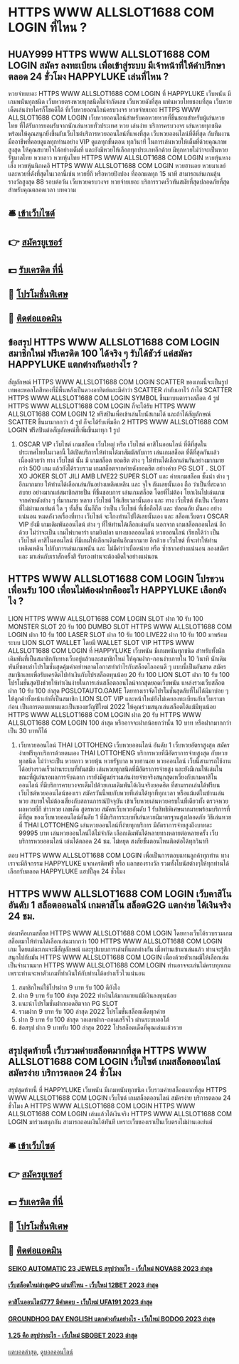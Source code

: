 # HTTPS WWW ALLSLOT1688 COM LOGIN ที่ไหน ?
## HUAY999 HTTPS WWW ALLSLOT1688 COM LOGIN สมัคร ลงทะเบียน เพื่อเข้าสู่ระบบ มีเจ้าหน้าที่ให้คำปรึกษาตลอด 24 ชั่วโมง HAPPYLUKE เล่นที่ไหน ?
หวยจ่ายเยอะ HTTPS WWW ALLSLOT1688 COM LOGIN ที่ HAPPYLUKE เว็บพนัน มีเกมพนันทุกชนิด เว็บหวยตรงหวยทุกชนิดไม่จำกัดเลข เว็บหวยดังที่สุด แฟนหวยไทยชอบที่สุด เว็บหวยเด็ดเล่นง่ายใครก็โชคดีได้ ที่เว็บหวยออนไลน์ครบวงจร หวยจ่ายเยอะ HTTPS WWW ALLSLOT1688 COM LOGIN เว็บหวยออนไลน์สำหรับคอหวยหวยที่ชื่นชอบสำหรับผู้เล่นหวยไทย ที่ได้รับการยอมรับจากนักเล่นหวยทั่วประเทศ หวย เล่นง่าย บริการครบวงจร เล่นหวยทุกชนิด พร้อมให้คุณสนุกยิ่งขึ้นกับเว็บไซต์บริการหวยออนไลน์ที่แพงที่สุด เว็บหวยออนไลน์ที่ดีที่สุด กับทีมงานมืออาชีพที่คอยดูแลทุกท่านอย่าง VIP ดูแลทุกขั้นตอน ทุกวินาที ในการเล่นหวยให้เต็มที่ด้วยคุณภาพสูงสุด ให้คุณสบายใจได้อย่างเต็มที่ และยังมีหวยให้เลือกทุกประเภทอีกด้วย มีทุกหวยไม่ว่าจะเป็นหวยรัฐบาลไทย หวยลาว หวยหุ้นไทย HTTPS WWW ALLSLOT1688 COM LOGIN หวยหุ้นหางเส็ง หวยหุ้นนิกเคอิ HTTPS WWW ALLSLOT1688 COM LOGIN หวยฮานอย หวยมาเลย์ และหวยที่ดังที่สุดในเวลานี้เช่น หวยยี่กี หรือหวยปิงปอง ที่ออกผลทุก 15 นาที สามารถเล่นเกมลุ้นรางวัลสูงสุด 88 รอบต่อวัน เว็บหวยครบวงจร หวยจ่ายเยอะ บริการรวดเร็วทันสมัยที่สุดปลอดภัยที่สุดสำหรับคุณตลอดเวลา
บทความ

## 🛎 [เข้าเว็บไซต์](https://bit.ly/3SdLNi2)
## 👉 [สมัครยูเซอร์](https://bit.ly/3SdLNi2)
## 💵 [รับเครดิต ที่นี่](https://bit.ly/3dyRKHj)
## 👑 [โปรโมชั่นพิเศษ](https://bit.ly/3dyRKHj)
## 📱 [ติดต่อแอดมิน](https://bit.ly/3dyRKHj)

## ข้อสรุป HTTPS WWW ALLSLOT1688 COM LOGIN สมาชิกใหม่ ฟรีเครดิต 100 ได้จริง ๆ รับได้ชัวร์ แค่สมัคร HAPPYLUKE แตกต่างกันอย่างไร ?
สัญลักษณ์ HTTPS WWW ALLSLOT1688 COM LOGIN SCATTER ของเกมนี้จะเป็นรูปเทพอะพอลโลสีทองที่มีพื้นหลังเป็นดวงอาทิตย์และมีคำว่า SCATTER กำกับเอาไว้ ถ้าได้ SCATTER HTTPS WWW ALLSLOT1688 COM LOGIN SYMBOL ขึ้นมาบนตารางสล็อต 4 รูป HTTPS WWW ALLSLOT1688 COM LOGIN ก็จะได้รับ HTTPS WWW ALLSLOT1688 COM LOGIN 12 ฟรีสปินเพื่อเข้าเล่นโบนัสเกมได้ และถ้าได้สัญลักษณ์ SCATTER ขึ้นมามากกว่า 4 รูป ก็จะได้รับเพิ่มอีก 2 HTTPS WWW ALLSLOT1688 COM LOGIN ฟรีสปินต่อสัญลักษณ์ที่เพิ่มขึ้นมาทุก 1 รูป
1. OSCAR VIP เว็บไซต์ เกมสล็อต เว็บใหญ่ หรือ เว็บไซต์ คาสิโนออนไลน์ ที่ดีที่สุดในประเทศไทยในเวลานี้ ได้เปิดบริการให้ท่านได้มาสัมผัสกับการ เล่นเกมสล็อต ที่ดีที่สุดกันแล้ว เนื่องด้วยว่า ทาง เว็บไซต์ นั้น มี เกมสล็อต ยอดฮิต ต่าง ๆ ให้ท่านได้เลือกเล่นกันอย่างมากมายกว่า 500 เกม แล้วยังได้รวบรวม เกมสล็อตจากค่ายดังยอดฮิต อย่างค่าย PG SLOT . SLOT XO JOKER SLOT JILI AMB LIVE22 SUPER SLOT และ ค่ายเกมสล็อต ชั้นนำ ต่าง ๆ อีกมากมาย ให้ท่านได้เลือกเล่นกันอย่างเพลิดเพลิน และ จุใจ กันเลยนั้นเอง ถือ ว่าเป็นที่สะดวกสบาย อย่างมากแก่สมาชิกสายปั่น ที่ชื่นชอบการ เล่นเกมสล็อต โดยที่ไม่ต้อง โยกเงินไปเล่นเกมจากค่ายดังต่าง ๆ ที่มากมาย หลาย เว็บไซต์ ให้เสียเวลานั้นเอง และ ทาง เว็บไซต์ ยังเป็น เว็บตรง ที่ไม่ผ่านเอเย่นต์ ใด ๆ ทั้งสิ้น นั้นก็ถือ ว่าเป็น เว็บไซต์ ที่เชื่อถือได้ และ ปลอดภัย มั่นคง อย่างแน่นอน หมดกังวลเรื่องที่ทาง เว็บไซต์ จะโกงท่านไปได้เลยนั้นเอง และ สล็อตเว็บตรง OSCAR VIP ยังมี เกมเดิมพันออนไลน์ ต่าง ๆ ที่ให้ท่านได้เลือกเล่นกัน นอกจาก เกมสล็อตออนไลน์ อีกด้วย ไม่ว่าจะเป็น เกมไพ่บาคาร่า เกมยิงปลา แทงบอลออนไลน์ หวยออนไลน์ เรียกได้ว่า เป็น เว็บไซต์ คาสิโนออนไลน์ ที่มีเกมให้เลือกเดิมพันอีกมากมาย อีกด้วย เว็บไซต์ ที่จะทำให้ท่านเพลิดเพลิน ไปกับการเล่นเกมพนัน และ ไม่มีคำว่าเบื่อหน่าย หรือ ซ้ำซากอย่างแน่นอน ลองสมัคร และ มาเล่นกับเราสักครั้งสิ รับรองท่านจะต้องติดใจอย่างแน่นอน

## HTTPS WWW ALLSLOT1688 COM LOGIN โปรชวนเพื่อนรับ 100 เพื่อนไม่ต้องฝากคืออะไร HAPPYLUKE เลือกยังไง ?
LION HTTPS WWW ALLSLOT1688 COM LOGIN SLOT ฝาก 10 รับ 100 MONSTER SLOT 20 รับ 100 DUMBO SLOT HTTPS WWW ALLSLOT1688 COM LOGIN ฝาก 10 รับ 100 LASER SLOT ฝาก 10 รับ 100 LIVE22 ฝาก 10 รับ 100 มาพร้อมระบบ LION SLOT WALLET โดยมี WALLET SLOT VIP HTTPS WWW ALLSLOT1688 COM LOGIN ที่ HAPPYLUKE เว็บพนัน มีเกมพนันทุกชนิด สำหรับทั้งนักเดิมพันที่เป็นสมาชิกกับทางเว็บอยู่แล้วและสมาชิกใหม่ ให้คุณฝาก-ถอนง่ายภายใน 10 วินาที นักเดิมพันที่ชอบล่าโปรโมชั่นสุดคุ้มค่าอย่าพลาดโอกาสทำกำไรกับสล็อตไลออนดี ๆ แบบนี้เป็นอันขาด สมัครสมาชิกเลยเพื่อรับเครดิตไปทำเงินกับโปรสล็อตทุนน้อย 20 รับ 100
LION SLOT ฝาก 10 รับ 100 โปรโมชั่นสุดปังช่วยให้ทำเงินง่ายในการเล่นสล็อตออนไลน์จากสุดยอดเว็บพนัน แหล่งรวมเว็บสล็อต ฝาก 10 รับ 100 ล่าสุด PGSLOTAUTO.GAME โดยทางเราจัดโปรโมชั่นสุดลับที่ไม่ได้มีมาบ่อย ๆ ให้ลูกค้าทั้งหน้าเก่าที่เป็นสมาชิก LION SLOT VIP และหน้าใหม่ยังไม่เคยลงทะเบียนกับเว็บเรามาก่อน เป็นการตอบแทนและเป็นของขวัญปีใหม่ 2022 ให้คุณร่วมสนุกเล่นสล็อตได้แม้มีทุนน้อย HTTPS WWW ALLSLOT1688 COM LOGIN ฝาก 20 รับ HTTPS WWW ALLSLOT1688 COM LOGIN 100 ล่าสุด หรืออาจจะฝากน้อยกว่านั้น 10 บาท หรือฝากมากกว่าเป็น 30 บาทก็ได้
1. เว็บหวยออนไลน์ THAI LOTTOHENG เว็บหวยออนไลน์ อันดับ 1 เว็บหวยอัตราสูงสุด สมัครง่ายฟรีทุกบริการด้วยตนเอง THAI LOTTOHENG บริการหวยที่มีอัตราการจ่ายสูงสุด กับหวยทุกชนิด ไม่ว่าจะเป็น หวยลาว หวยหุ้น หวยรัฐบาล หวยฮานอย หวยออนไลน์ เว็บนี้สามารถใช้งานได้อย่างรวดเร็วผ่านระบบที่ทันสมัย เล่นหวยทุกชนิดที่มีอัตราการจ่ายสูง และยังมีเกมให้เล่นในขณะที่ผู้เล่นรอผลการจับฉลาก เรายังมีศูนย์รวมเล่นง่ายจ่ายจริงสนุกสุดเหวี่ยงกับเกมคาสิโนออนไลน์ ที่มีบริการครบวงจรเต็มไปด้วยเกมเดิมพันได้เงินจริงยอดฮิต ที่สามารถเล่นได้ฟรีบนเว็บไซต์หวยออนไลน์ของเรา สมัครวันนี้พบกับหวยที่เล่นได้ทุกที่ทุกเวลา หรือแม้แต่ในบ้านเล่นหวย สบายใจไม่ต้องเสี่ยงกับสถานการณ์ปัจจุบัน เข้าเว็บหวยเล่นหวยครบในที่เดียวทั้ง ตรวจหวย ผลหวยยี่กี ข่าวหวย เลขเด็ด สูตรหวย สมัครเว็บหวยอันดับ 1 รับสิทธิพิเศษมากมายพร้อมบริการที่ดีที่สุด ของเว็บหวยออนไลน์อันดับ 1 ที่มีบริการระบบที่เล่นหวยมีมาตรฐานสูงปลอดภัย วิธีเล่นหวยที่ THAI LOTTOHENG เล่นหวยออนไลน์ที่ง่ายทุกบริการ มีอัตราการจ่ายสูงถึงบาทละ 99995 บาท เล่นหวยออนไลน์ได้ไม่จำกัด เลือกเดิมพันได้หลายทางหลายต่อหลายครั้ง เว็บบริการหวยออนไลน์ เล่นได้ตลอด 24 ชม. ไม่หยุด สงสัยขั้นตอนไหนติดต่อได้ทุกวินาที

ตอบ HTTPS WWW ALLSLOT1688 COM LOGIN เพื่อเป็นการตอบแทนลูกค้าทุกท่าน ทางเราจะมีกิจกรรม HAPPYLUKE แจกเครดิตฟรี หรือ แลกของรางวัล รวมทั้งโบนัสต่างๆให้ทุกท่านได้เลือกรับตลอด HAPPYLUKE แฮปปี้ลุค 24 ชั่วโมง

## HTTPS WWW ALLSLOT1688 COM LOGIN เว็บคาสิโน อันดับ 1 สล็อตออนลไน์ เกมคาสิโน สล็อตG2G แตกง่าย ได้เงินจริง 24 ชม.
ต่อมาคือเกมสล็อต HTTPS WWW ALLSLOT1688 COM LOGIN โดยทางเว็บได้รวบรวมเกมสล็อตมาให้ท่านได้เลือกเล่นมากกว่า 100 HTTPS WWW ALLSLOT1688 COM LOGIN เกม โดยแต่ละเกมจะมีสัญลักษณ์ และรูปแบบการเล่นที่แตกต่างกัน เมื่อท่านเข้ามาเล่นแล้ว ท่านจะรู้สึกสนุกไปกับมัน HTTPS WWW ALLSLOT1688 COM LOGIN เนื่องด้วยตัวเกมมีให้เลือกเล่นเป็นจำนวนมาก HTTPS WWW ALLSLOT1688 COM LOGIN ท่านอาจจะเล่นไม่ครบทุกเกม เพราะท่านจะหาตัวเกมที่ทำเงินให้กับท่านได้อย่างเร็วไวแน่นอน
1. สมาชิกใหม่ใช้โปรฝาก 9 บาท รับ 100 ดียังไง
2. ฝาก 9 บาท รับ 100 ล่าสุด 2022 ทำเงินได้มากมายแม้มีเงินลงทุนน้อย
3. แนะนำโปรโมชั่นฝากยอดฮิตจาก PG SLOT
4. รวมฝาก 9 บาท รับ 100 ล่าสุด 2022 โปรโมชั่นสล็อตเด็ดทุกค่าย
5. ฝาก 9 บาท รับ 100 ล่าสุด วอเลทฝาก-ถอนเสร็จไว ผ่านระบบออโต้
6. ข้อสรุป ฝาก 9 บาทรับ 100 ล่าสุด 2022 โปรสล็อตเด็ดที่คุณเล่นแล้วรวย

## สรุปสุดท้ายนี้ เว็บรวมค่ายสล็อตมากที่สุด HTTPS WWW ALLSLOT1688 COM LOGIN เว็บไซต์ เกมสล็อตออนไลน์ สมัครง่าย บริการตลอด 24 ชั่วโมง
สรุปสุดท้ายนี้ ที่ HAPPYLUKE เว็บพนัน มีเกมพนันทุกชนิด เว็บรวมค่ายสล็อตมากที่สุด HTTPS WWW ALLSLOT1688 COM LOGIN เว็บไซต์ เกมสล็อตออนไลน์ สมัครง่าย บริการตลอด 24 ชั่วโมง A HTTPS WWW ALLSLOT1688 COM LOGIN HTTPS WWW ALLSLOT1688 COM LOGIN เล่นแล้วได้เงินจริง HTTPS WWW ALLSLOT1688 COM LOGIN มาร่วมสนุกกัน สามารถถอนเงินได้ทันที เพราะเว็บของเราเป็นเว็บตรงไม่ผ่านเอเย่นต์

## 🛎 [เข้าเว็บไซต์](https://bit.ly/3SdLNi2)
## 👉 [สมัครยูเซอร์](https://bit.ly/3SdLNi2)
## 💵 [รับเครดิต ที่นี่](https://bit.ly/3dyRKHj)
## 👑 [โปรโมชั่นพิเศษ](https://bit.ly/3dyRKHj)
## 📱 [ติดต่อแอดมิน](https://bit.ly/3dyRKHj)

#### [SEIKO AUTOMATIC 23 JEWELS สรุปว่าอะไร - เว็บใหม่ NOVA88 2023 ล่าสุด](https://atom.io/themes/seiko%20automatic%2023%20jewels%20สรุปว่าอะไร%20-%20เว็บใหม่%20nova88%202023%20ล่าสุด)
#### [เว็บสล็อตใหม่ล่าสุดPG เล่นที่ไหน - เว็บใหม่ 12BET 2023 ล่าสุด](https://atom.io/themes/เว็บสล็อตใหม่ล่าสุดpg%20เล่นที่ไหน%20-%20เว็บใหม่%2012bet%202023%20ล่าสุด)
#### [คาสิโนออนไลน์777 มีคำตอบ - เว็บใหม่ UFA191 2023 ล่าสุด](https://atom.io/themes/คาสิโนออนไลน์777%20มีคำตอบ%20-%20เว็บใหม่%20ufa191%202023%20ล่าสุด)
#### [GROUNDHOG DAY ENGLISH แตกต่างกันอย่างไร - เว็บใหม่ BODOG 2023 ล่าสุด](https://atom.io/themes/groundhog%20day%20english%20แตกต่างกันอย่างไร%20-%20เว็บใหม่%20bodog%202023%20ล่าสุด)
#### [1.25 คือ สรุปว่าอะไร - เว็บใหม่ SBOBET 2023 ล่าสุด](https://atom.io/themes/1.25%20คือ%20สรุปว่าอะไร%20-%20เว็บใหม่%20sbobet%202023%20ล่าสุด)

[ผลบอลล่าสุด](https://siamsport.tv "ผลบอลล่าสุด"), [ดูบอลออนไลน์](https://siamsport.tv/ดูบอลสด "ดูบอลออนไลน์")